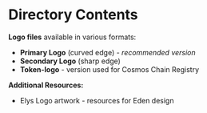 # Directory Contents

**Logo files** available in various formats:

- **Primary Logo** (curved edge) - *recommended version*
- **Secondary Logo** (sharp edge)
- **Token-logo** - version used for Cosmos Chain Registry

**Additional Resources:**

- Elys Logo artwork - resources for Eden design